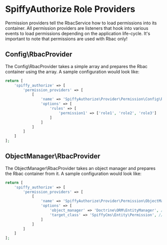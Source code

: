 # SpiffyAuthorize Role Providers

Permission providers tell the RbacService how to load permissions into its container. All permission providers are
listeners that hook into various events to load permissions depending on the application life-cycle. It's important
to note that permissions are used with Rbac only!

## Config\RbacProvider

The Config\RbacProvider takes a simple array and prepares the Rbac container using the array. A sample configuration
would look like:

```php
return [
    'spiffy_authorize' => [
        'permission_providers' => [
            [
                'name' => 'SpiffyAuthorize\Provider\Permission\Config\RbacProvider',
                'options' => [
                    'rules' => [
                        'permission1' => ['role1', 'role2', 'role3']
                    ]
                ]
            ]
        ]
    ]
];
```

## ObjectManager\RbacProvider

The ObjectManager\RbacProvider takes an object manager and prepares the Rbac container from it. A sample
configuration would look like:

```php
return [
    'spiffy_authorize' => [
        'permission_providers' => [
            [
                'name' => 'SpiffyAuthorize\Provider\Permission\ObjectManager\RbacProvider',
                'options' => [
                    'object_manager' => 'Doctrine\ORM\EntityManager', // service manager name of object manager instance
                    'target_class' => 'SpiffyCms\Entity\Permission', // permission entity class
                ]
            ]
        ]
    ]
];
```